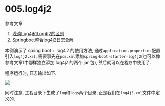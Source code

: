# 005.log4j2

参考文章

1. [浅谈Log4j和Log4j2的区别](https://blog.csdn.net/fangaohua200/article/details/53561718)
2. [Springboot整合log4j2日志全解](https://www.cnblogs.com/keeya/p/10101547.html)

本例演示了 spring boot + log4j2 的使用方法, 通过`application.properties`配置引入`log4j2.xml`, 需要事先在`pom.xml`添加`spring-boot-starter-log4j2`(也可以像参考文章1中那样独立添加 log4j2 的两个 jar 包), 然后就可以在程序中使用了.

程序运行时, 日志输出如下.

![](https://gitee.com/generals-space/gitimg/raw/master/be743387dd71664e31e96a48c4b6b70b.png)

同时注意, 工程目录下生成了`log`和`logs`两个目录, 正是我们在`log4j2.xml`文件中定义的.
